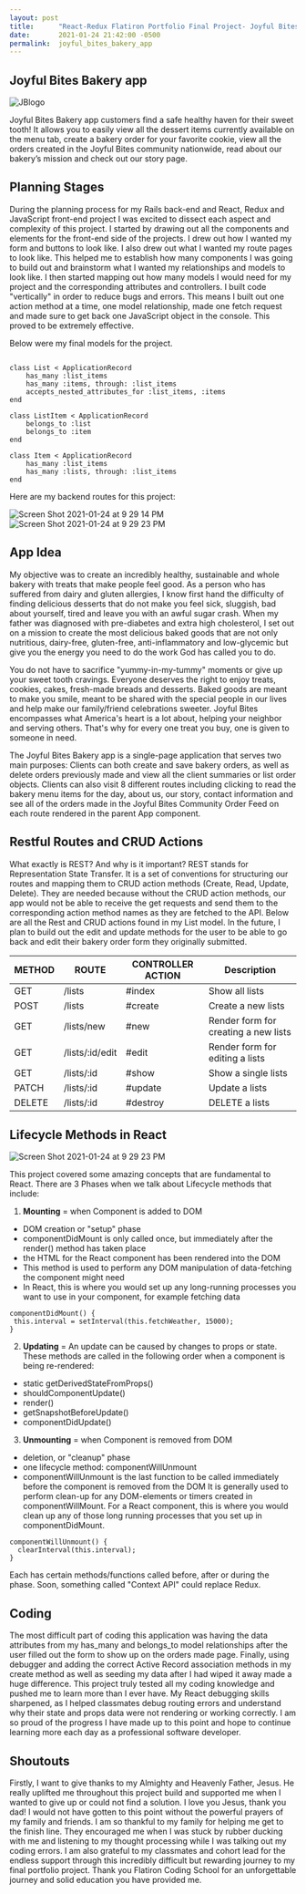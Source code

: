 ```yaml
---
layout: post
title:      "React-Redux Flatiron Portfolio Final Project- Joyful Bites Bakery"
date:       2021-01-24 21:42:00 -0500
permalink:  joyful_bites_bakery_app
---
```


## Joyful Bites Bakery app

![JBlogo](https://user-images.githubusercontent.com/61069416/105647206-fafafc00-5e71-11eb-8257-5ee6ee037da8.jpg)

Joyful Bites Bakery app customers find a safe healthy haven for their sweet tooth! It allows you to easily view all the dessert items currently available on the menu tab, create a bakery order for your favorite cookie, view all the orders created in the Joyful Bites community nationwide, read about our bakery’s mission and check out our story page. 

## Planning Stages 

During the planning process for my Rails back-end and React, Redux and JavaScript front-end project I was excited to dissect each aspect and complexity of this project. I started by drawing out all the components and elements for the front-end side of the projects. I drew out how I wanted my form and buttons to look like. I also drew out what I wanted my route pages to look like. This helped me to establish how many components I was going to build out and brainstorm what I wanted my relationships and models to look like. I then started mapping out how many models I would need for my project and the corresponding attributes and controllers. I built code "vertically" in order to reduce bugs and errors. This means I built out one action method at a time, one model relationship, made one fetch request and made sure to get back one JavaScript object in the console. This proved to be extremely effective.

Below were my final models for the project.
```
  
class List < ApplicationRecord
    has_many :list_items
    has_many :items, through: :list_items 
    accepts_nested_attributes_for :list_items, :items 
end
  
class ListItem < ApplicationRecord
    belongs_to :list 
    belongs_to :item 
end

class Item < ApplicationRecord
    has_many :list_items
    has_many :lists, through: :list_items 
end 

```
Here are my backend routes for this project:


![Screen Shot 2021-01-24 at 9 29 14 PM](https://user-images.githubusercontent.com/61069416/105654089-4a015b00-5e8b-11eb-87c7-c0773f2cf9eb.png)
![Screen Shot 2021-01-24 at 9 29 23 PM](https://user-images.githubusercontent.com/61069416/105655128-77e79f00-5e8d-11eb-92a7-8a4b825f5c62.png)


## App Idea

My objective was to create an incredibly healthy, sustainable and whole bakery with treats that make people feel good. As a person who has suffered from dairy and gluten allergies, I know first hand the difficulty of finding delicious desserts that do not make you feel sick, sluggish, bad about yourself, tired and leave you with an awful sugar crash. When my father was diagnosed with pre-diabetes and extra high cholesterol, I set out on a mission to create the most delicious baked goods that are not only nutritious, dairy-free, gluten-free, anti-inflammatory and low-glycemic but give you the energy you need to do the work God has called you to do.

You do not have to sacrifice "yummy-in-my-tummy" moments or give up your sweet tooth cravings. Everyone deserves the right to enjoy treats, cookies, cakes, fresh-made breads and desserts. Baked goods are meant to make you smile, meant to be shared with the special people in our lives and help make our family/friend celebrations sweeter. Joyful Bites encompasses what America's heart is a lot about, helping your neighbor and serving others. That's why for every one treat you buy, one is given to someone in need.

The Joyful Bites Bakery app is a single-page application that serves two main purposes: Clients can both create and save bakery orders, as well as delete orders previously made and view all the client summaries or list order objects. Clients can also visit 8 different routes including clicking to read the bakery menu items for the day, about us, our story, contact information and see all of the orders made in the Joyful Bites Community Order Feed on each route rendered in the parent App component.

## Restful Routes and CRUD Actions
What exactly is REST? And why is it important? REST stands for Representation State Transfer. It is a set of conventions for structuring our routes and mapping them to CRUD action methods (Create, Read, Update, Delete). They are needed because without the CRUD action methods, our app would not be able to receive the get requests and send them to the corresponding action method names as they are fetched to the API. Below are all the Rest and CRUD actions found in my List model. In the future, I plan to build out the edit and update methods for the user to be able to go back and edit their bakery order form they originally submitted.


  | METHOD | ROUTE | CONTROLLER ACTION   | Description |
| ------------- |-------------| ----------- | ------------------- |
| GET  |  /lists | #index | Show all lists | 
| POST | /lists | #create | Create a new lists
| GET  | /lists/new | #new | Render form for creating a new lists|
| GET  | /lists/:id/edit | #edit | Render form for editing a lists |
| GET  | /lists/:id | #show | Show a single lists |
| PATCH | /lists/:id | #update | Update a lists |
| DELETE | /lists/:id | #destroy | DELETE a lists |

## Lifecycle Methods in React

![Screen Shot 2021-01-24 at 9 29 23 PM](https://user-images.githubusercontent.com/61069416/105655128-77e79f00-5e8d-11eb-92a7-8a4b825f5c62.png)

This project covered some amazing concepts that are fundamental to React. There are 3 Phases when we talk about Lifecycle methods that include:

1. **Mounting** = when Component is added to DOM
* DOM creation or  "setup" phase
* componentDidMount is only called once, but immediately after the render() method has taken place
* the HTML for the React component has been rendered into the DOM 
* This method is used to perform any DOM manipulation of data-fetching the component might need
* In React, this is where you would set up any long-running processes you want to use in your component, for example fetching data
 ```
 componentDidMount() {
  this.interval = setInterval(this.fetchWeather, 15000);
}
 ```

2. **Updating** = An update can be caused by changes to props or state. These methods are called in the following order when a component is being re-rendered:

* static getDerivedStateFromProps()
* shouldComponentUpdate()
* render()
* getSnapshotBeforeUpdate()
* componentDidUpdate()


3. **Unmounting** = when Component is removed from DOM

* deletion, or "cleanup" phase
* one lifecycle method: componentWillUnmount
*  componentWillUnmount is the last function to be called immediately before the component is removed from the DOM It is generally used to perform clean-up for any DOM-elements or timers created in componentWillMount. For a React component, this is where you would clean up any of those long running processes that you set up in componentDidMount.

```
componentWillUnmount() {
  clearInterval(this.interval);
}
```

Each has certain methods/functions called before, after or during the phase. Soon, something called "Context API" could replace Redux. 

## Coding

The most difficult part of coding this application was having the data attributes from my has_many and belongs_to model relationships after the user filled out the form to show up on the orders made page. Finally, using debugger and adding the correct Active Record association methods in my create method as well as seeding my data after I had wiped it away made a huge difference. This project truly tested all my coding knowledge and pushed me to learn more than I ever have. My React debugging skills sharpened, as I helped classmates debug routing errors and understand why their state and props data were not rendering or working correctly. I am so proud of the progress I have made up to this point and hope to continue learning more each day as a professional software developer. 

## Shoutouts 

Firstly, I want to give thanks to my Almighty and Heavenly Father, Jesus. He really uplifted me throughout this project build and supported me when I wanted to give up or could not find a solution. I love you Jesus, thank you dad! I would not have gotten to this point without the powerful prayers of my family and friends. I am so thankful to my family for helping me get to the finish line. They encouraged me when I was stuck by rubber ducking with me and listening to my thought processing while I was talking out my coding errors. I am also grateful to my classmates and cohort lead for the endless support through this incredibly difficult but rewarding journey to my final portfolio project. Thank you Flatiron Coding School for an unforgettable journey and solid education you have provided me. 








